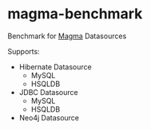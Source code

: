 magma-benchmark
===============

Benchmark for [Magma](https://github.com/obiba/magma) Datasources

Supports:

* Hibernate Datasource
    * MySQL
    * HSQLDB
* JDBC Datasource
    * MySQL
    * HSQLDB
* Neo4j Datasource

